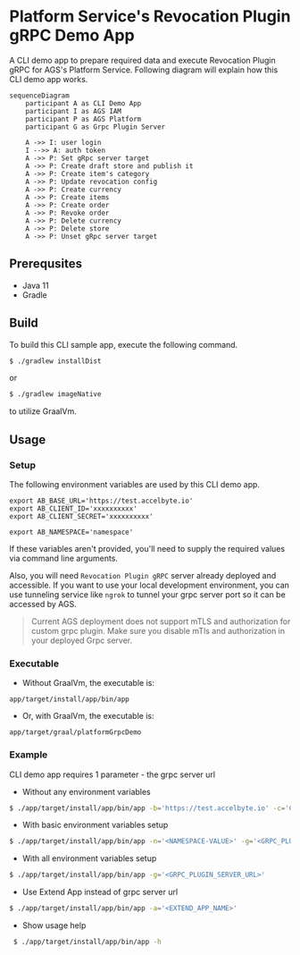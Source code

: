# Platform Service's Revocation Plugin gRPC Demo App

A CLI demo app to prepare required data and execute Revocation Plugin gRPC for AGS's Platform Service.
Following diagram will explain how this CLI demo app works.
```mermaid
sequenceDiagram
    participant A as CLI Demo App
    participant I as AGS IAM
    participant P as AGS Platform
    participant G as Grpc Plugin Server
    
    A ->> I: user login
    I -->> A: auth token
    A ->> P: Set gRpc server target
    A ->> P: Create draft store and publish it
    A ->> P: Create item's category
    A ->> P: Update revocation config
    A ->> P: Create currency
    A ->> P: Create items
    A ->> P: Create order
    A ->> P: Revoke order
    A ->> P: Delete currency
    A ->> P: Delete store
    A ->> P: Unset gRpc server target
```

## Prerequsites

* Java 11
* Gradle

## Build

To build this CLI sample app, execute the following command.

```bash
$ ./gradlew installDist
```
or
```bash
$ ./gradlew imageNative
```
to utilize GraalVm.

## Usage

### Setup

The following environment variables are used by this CLI demo app.
```
export AB_BASE_URL='https://test.accelbyte.io'
export AB_CLIENT_ID='xxxxxxxxxx'
export AB_CLIENT_SECRET='xxxxxxxxxx'

export AB_NAMESPACE='namespace'
```
If these variables aren't provided, you'll need to supply the required values via command line arguments.

Also, you will need `Revocation Plugin gRPC` server already deployed and accessible. If you want to use your local development environment, you can use tunneling service like `ngrok` to tunnel your grpc server port so it can be accessed by AGS.
> Current AGS deployment does not support mTLS and authorization for custom grpc plugin. Make sure you disable mTls and authorization in your deployed Grpc server.

### Executable
- Without GraalVm, the executable is:
```
app/target/install/app/bin/app
```
- Or, with GraalVm, the executable is:
```
app/target/graal/platformGrpcDemo
```

### Example
CLI demo app requires 1 parameter - the grpc server url

- Without any environment variables
```bash
$ ./app/target/install/app/bin/app -b='https://test.accelbyte.io' -c='CLIENT-ID-VALUE' -s='CLIENT-SECRET-VALUE' -n='NAMESPACE-VALUE' -g='<GRPC_PLUGIN_SERVER_URL>'
```
- With basic environment variables setup
```bash
$ ./app/target/install/app/bin/app -n='<NAMESPACE-VALUE>' -g='<GRPC_PLUGIN_SERVER_URL>'
```
- With all environment variables setup
```bash
$ ./app/target/install/app/bin/app -g='<GRPC_PLUGIN_SERVER_URL>'
```
- Use Extend App instead of grpc server url
```bash
$ ./app/target/install/app/bin/app -a='<EXTEND_APP_NAME>'
```
- Show usage help
```bash
 $ ./app/target/install/app/bin/app -h
```